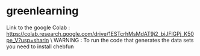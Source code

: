 # greenlearning

Link to the google Colab : https://colab.research.google.com/drive/1ESTcrhMsMdAT9j2_biJFlGPj_K50pe_V?usp=sharin \\
WARNING : To run the code that generates the data sets you need to install chebfun
